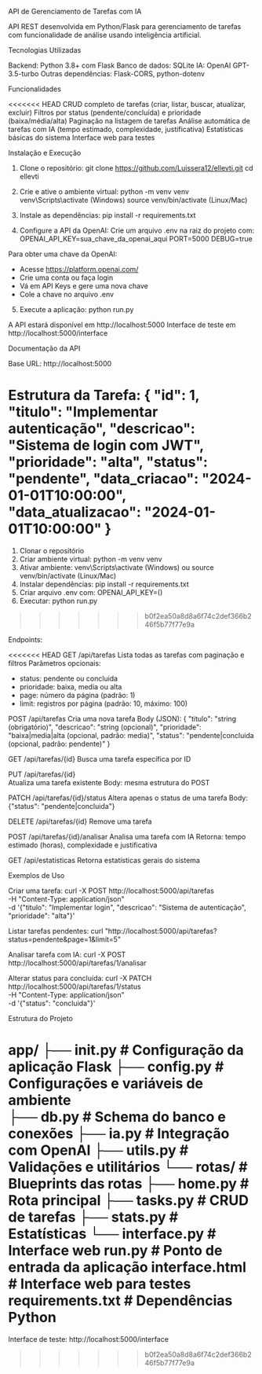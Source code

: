 API de Gerenciamento de Tarefas com IA

API REST desenvolvida em Python/Flask para gerenciamento de tarefas com funcionalidade de análise usando inteligência artificial.

Tecnologias Utilizadas

Backend: Python 3.8+ com Flask
Banco de dados: SQLite 
IA: OpenAI GPT-3.5-turbo
Outras dependências: Flask-CORS, python-dotenv

Funcionalidades

<<<<<<< HEAD
CRUD completo de tarefas (criar, listar, buscar, atualizar, excluir)
Filtros por status (pendente/concluída) e prioridade (baixa/média/alta)
Paginação na listagem de tarefas
Análise automática de tarefas com IA (tempo estimado, complexidade, justificativa)
Estatísticas básicas do sistema
Interface web para testes

Instalação e Execução

1. Clone o repositório:
git clone https://github.com/Luissera12/ellevti.git
cd ellevti

2. Crie e ative o ambiente virtual:
python -m venv venv
venv\Scripts\activate (Windows)
source venv/bin/activate (Linux/Mac)

3. Instale as dependências:
pip install -r requirements.txt

4. Configure a API da OpenAI:
Crie um arquivo .env na raiz do projeto com:
OPENAI_API_KEY=sua_chave_da_openai_aqui
PORT=5000
DEBUG=true

Para obter uma chave da OpenAI:
- Acesse https://platform.openai.com/
- Crie uma conta ou faça login
- Vá em API Keys e gere uma nova chave
- Cole a chave no arquivo .env

5. Execute a aplicação:
python run.py

A API estará disponível em http://localhost:5000
Interface de teste em http://localhost:5000/interface

Documentação da API

Base URL: http://localhost:5000

Estrutura da Tarefa:
{
  "id": 1,
  "titulo": "Implementar autenticação",
  "descricao": "Sistema de login com JWT",
  "prioridade": "alta",
  "status": "pendente", 
  "data_criacao": "2024-01-01T10:00:00",
  "data_atualizacao": "2024-01-01T10:00:00"
}
=======
1. Clonar o repositório
2. Criar ambiente virtual: python -m venv venv
3. Ativar ambiente: venv\Scripts\activate (Windows) ou source venv/bin/activate (Linux/Mac)
4. Instalar dependências: pip install -r requirements.txt
5. Criar arquivo .env com: OPENAI_API_KEY=()
6. Executar: python run.py
>>>>>>> b0f2ea50a8d8a6f74c2def366b246f5b77f77e9a

Endpoints:

<<<<<<< HEAD
GET /api/tarefas
Lista todas as tarefas com paginação e filtros
Parâmetros opcionais:
- status: pendente ou concluida
- prioridade: baixa, media ou alta  
- page: número da página (padrão: 1)
- limit: registros por página (padrão: 10, máximo: 100)

POST /api/tarefas
Cria uma nova tarefa
Body (JSON):
{
  "titulo": "string (obrigatório)",
  "descricao": "string (opcional)",
  "prioridade": "baixa|media|alta (opcional, padrão: media)",
  "status": "pendente|concluida (opcional, padrão: pendente)"
}

GET /api/tarefas/{id}
Busca uma tarefa específica por ID

PUT /api/tarefas/{id}  
Atualiza uma tarefa existente
Body: mesma estrutura do POST

PATCH /api/tarefas/{id}/status
Altera apenas o status de uma tarefa
Body: {"status": "pendente|concluida"}

DELETE /api/tarefas/{id}
Remove uma tarefa

POST /api/tarefas/{id}/analisar
Analisa uma tarefa com IA
Retorna: tempo estimado (horas), complexidade e justificativa

GET /api/estatisticas
Retorna estatísticas gerais do sistema

Exemplos de Uso

Criar uma tarefa:
curl -X POST http://localhost:5000/api/tarefas \
  -H "Content-Type: application/json" \
  -d '{"titulo": "Implementar login", "descricao": "Sistema de autenticação", "prioridade": "alta"}'

Listar tarefas pendentes:
curl "http://localhost:5000/api/tarefas?status=pendente&page=1&limit=5"

Analisar tarefa com IA:
curl -X POST http://localhost:5000/api/tarefas/1/analisar

Alterar status para concluída:
curl -X PATCH http://localhost:5000/api/tarefas/1/status \
  -H "Content-Type: application/json" \
  -d '{"status": "concluida"}'

Estrutura do Projeto

app/
├── __init__.py          # Configuração da aplicação Flask
├── config.py            # Configurações e variáveis de ambiente  
├── db.py               # Schema do banco e conexões
├── ia.py               # Integração com OpenAI
├── utils.py            # Validações e utilitários
└── rotas/              # Blueprints das rotas
    ├── home.py         # Rota principal
    ├── tasks.py        # CRUD de tarefas
    ├── stats.py        # Estatísticas
    └── interface.py    # Interface web
run.py                  # Ponto de entrada da aplicação
interface.html          # Interface web para testes
requirements.txt        # Dependências Python
=======
Interface de teste: http://localhost:5000/interface
>>>>>>> b0f2ea50a8d8a6f74c2def366b246f5b77f77e9a
